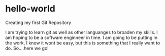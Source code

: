 # hello-world
Creating my first Git Repository

I am trying to learn git as well as other languanges to broaden my skills. I am hoping to be a software enginneer in time. I am going to be putting in the work, I know it wont be easy, but this is something that I really want to do. So....here we go!
